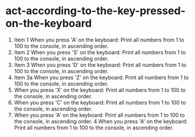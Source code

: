 # act-according-to-the-key-pressed-on-the-keyboard

1. Item 1 When you press 'A' on the keyboard: Print all numbers from 1 to 100 to the console, in ascending order.
2. Item 2 When you press 'S' on the keyboard: Print all numbers from 1 to 100 to the console, in ascending order.
3. Item 3 When you press 'D' on the keyboard: Print all numbers from 1 to 100 to the console, in ascending order.
  3. Item 3a When you press 'Z' on the keyboard: Print all numbers from 1 to 100 to the console, in ascending order.
  3. When you press 'X' on the keyboard: Print all numbers from 1 to 100 to the console, in ascending order.
  3. When you press 'C' on the keyboard: Print all numbers from 1 to 100 to the console, in ascending order.
  4. When you press 'A' on the keyboard: Print all numbers from 1 to 100 to the console, in ascending order.
4.When you press 'A' on the keyboard: Print all numbers from 1 to 100 to the console, in ascending order.
